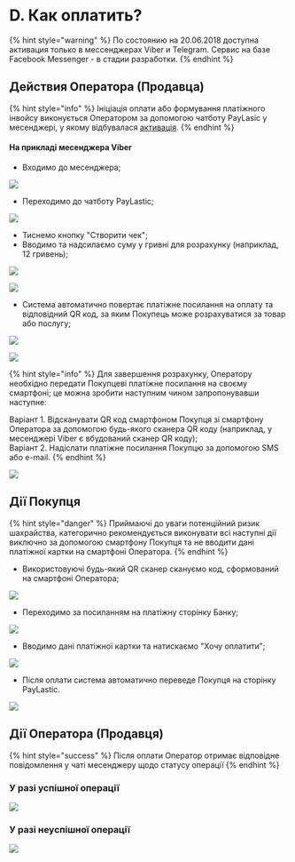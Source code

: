 # D. Как оплатить?

{% hint style="warning" %}
По состоянию на 20.06.2018 доступна активация только в мессенджерах Viber и Telegram. Сервис на базе Facebook Messenger - в стадии разработки.
{% endhint %}

## Действия Оператора \(Продавца\)

{% hint style="info" %}
Ініціація оплати або формування платіжного інвойсу виконується Оператором за допомогою чатботу PayLasic у месенджері, у якому відбувалася [активація](https://paylastic.gitbook.io/paylastic-oshad/~/edit/drafts/-LFRiezl1UKquOR0SyTC/sho-take-merchant/untitled/untitled).
{% endhint %}

#### На прикладі месенджера Viber

* Входимо до месенджера;

![](.gitbook/assets/image-52.png)

* Переходимо до чатботу PayLastic;

![](.gitbook/assets/image-17.png)

* Тиснемо кнопку "Створити чек";
* Вводимо та надсилаємо суму у гривні для розрахунку \(наприклад, 12 гривень\);

![](.gitbook/assets/image-57.png)

![](.gitbook/assets/image-8.png)

* Система автоматично повертає платіжне посилання на оплату та відповідний QR код, за яким Покупець може розрахуватися за товар або послугу;

![](.gitbook/assets/image-33.png)

![](.gitbook/assets/image-39.png)

{% hint style="info" %}
Для завершення розрахунку, Оператору необхідно передати Покупцеві платіжне посилання на своєму смартфоні; це можна зробити наступним чином запропонувавши наступне:

Варіант 1. Відсканувати QR код смартфоном Покупця зі смартфону Оператора за допомогою будь-якого сканера QR коду \(наприклад, у месенджері Viber є вбудований сканер QR коду\);  
Варіант 2. Надіслати платіжне посилання Покупцю за допомогою SMS або e-mail.
{% endhint %}

![](.gitbook/assets/image-3.png)

## Дії Покупця

{% hint style="danger" %}
Приймаючі до уваги потенційний ризик шахрайства, категорично рекомендується виконувати всі наступні дії виключно за допомогою смартфону Покупця та не вводити дані платіжної картки на смартфоні Оператора.
{% endhint %}

* Використовуючі будь-який QR сканер скануємо код, сформований на смартфоні Оператора; 

![](.gitbook/assets/image-44.png)

* Переходимо за посиланням на платіжну сторінку Банку;

![](.gitbook/assets/image-60.png)

* Вводимо дані платіжної картки та натискаємо "Хочу оплатити";

![](.gitbook/assets/image-11.png)

* Після оплати система автоматично переведе Покупця на сторінку PayLastic.

![](.gitbook/assets/image-40.png)

## Дії Оператора \(Продавця\)

{% hint style="success" %}
Після оплати Оператор отримає відповідне повідомлення у чаті месенджеру щодо статусу операції
{% endhint %}

### У разі успішної операції

![](.gitbook/assets/image-41.png)

### У разі неуспішної операції

![](.gitbook/assets/image-27.png)



